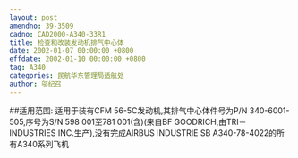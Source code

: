 ```yaml
---
layout: post
amendno: 39-3509
cadno: CAD2000-A340-33R1
title: 检查和改装发动机排气中心体
date: 2002-01-07 00:00:00 +0800
effdate: 2002-01-10 00:00:00 +0800
tag: A340
categories: 民航华东管理局适航处
author: 邬纪召
---
```


##适用范围:
适用于装有CFM 56-5C发动机,其排气中心体件号为P/N 340-6001-505,序号为S/N 598 001至781 001(含)(来自BF GOODRICH,由TRI－INDUSTRIES INC.生产),没有完成AIRBUS INDUSTRIE SB A340-78-4022的所有A340系列飞机

